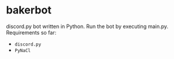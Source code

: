 # bakerbot
discord.py bot written in Python. Run the bot by executing main.py.
Requirements so far:
- `discord.py`
- `PyNaCl`
